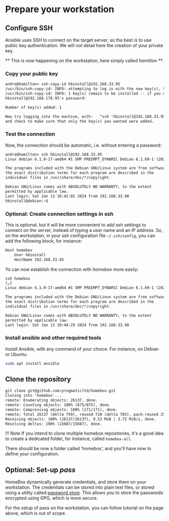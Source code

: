 
# Prepare your workstation

## Configure SSH

Ansible uses SSH to connect on the target server, so the best is to use public key authentication. We will not detail
here the creation of your private key.

** This is now happening on the workstation, here simply called _hamilton_ **.

### Copy your public key

```txt
andre@hamilton> ssh-copy-id hbinstall@192.168.33.95
/usr/bin/ssh-copy-id: INFO: attempting to log in with the new key(s), to filter out any that are already installed
/usr/bin/ssh-copy-id: INFO: 1 key(s) remain to be installed -- if you are prompted now it is to install the new keys
hbinstall@192.168.178.95's password:

Number of key(s) added: 1

Now try logging into the machine, with:   "ssh 'hbinstall@192.168.33.95'"
and check to make sure that only the key(s) you wanted were added.
```

### Test the connection

Now, the connection should be automatic, i.e. without entering a password:

```txt
andre@hamilton> ssh hbinstall@192.168.33.95
Linux debian 6.1.0-17-amd64 #1 SMP PREEMPT_DYNAMIC Debian 6.1.69-1 (2023-12-30) x86_64

The programs included with the Debian GNU/Linux system are free software;
the exact distribution terms for each program are described in the
individual files in /usr/share/doc/*/copyright.

Debian GNU/Linux comes with ABSOLUTELY NO WARRANTY, to the extent
permitted by applicable law.
Last login: Sat Jan 13 10:42:02 2024 from 192.168.33.90
hbinstall@debian:~$
```

### Optional: Create connection settings in ssh

This is optional, but it will be more convenient to add ssh settings to connect on the server, instead of typing a user
name and an IP address. So, on the workstation, in your ssh configuration file `~/.ssh/config`, you can add the
following block, for instance:

```txt
Host homebox
    User hbinstall
	HostName 192.168.33.95
```

Yo can now establish the connection with _homebox_ more easily:

```txt
ssh homebox
[…]
Linux debian 6.1.0-17-amd64 #1 SMP PREEMPT_DYNAMIC Debian 6.1.69-1 (2023-12-30) x86_64

The programs included with the Debian GNU/Linux system are free software;
the exact distribution terms for each program are described in the
individual files in /usr/share/doc/*/copyright.

Debian GNU/Linux comes with ABSOLUTELY NO WARRANTY, to the extent
permitted by applicable law.
Last login: Sat Jan 13 10:44:29 2024 from 192.168.33.90
```

### Install ansible and other required tools

Install Ansible, with any command of your choice. For instance, on Debian or Ubuntu:

```sh
sudo apt install ansible
```

## Clone the repository

```txt
git clone git@github.com:progmaticltd/homebox.git
Cloning into 'homebox'...
remote: Enumerating objects: 26137, done.
remote: Counting objects: 100% (875/875), done.
remote: Compressing objects: 100% (171/171), done.
remote: Total 26137 (delta 759), reused 728 (delta 703), pack-reused 25262
Receiving objects: 100% (26137/26137), 9.53 MiB | 3.72 MiB/s, done.
Resolving deltas: 100% (15687/15687), done.
```

!!! Note
    If you intend to clone multiple homebox repositories, it's a good idea to create a dedicated folder, for instance,
    called `homebox-all`.

There should be now a folder called ‘homebox’, and you'll have now to define your configuration.

## Optional: Set-up _pass_

HomeBox dynamically generate credentials, and store them on your workstation. The credentials can be stored into plain
text files, or stored using a utility called [password store](https://www.passwordstore.org/). This allows you to store
the passwords encrypted using GPG, which is more secure.

For the setup of pass on the workstation, you can follow tutorial on the page above, which is out of scope.
